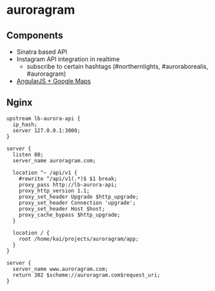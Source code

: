 auroragram
==========

## Components

* Sinatra based API
* Instagram API integration in realtime
  * subscribe to certain hashtags (#northernlights, #auroraborealis, #auroragram)
* [AngularJS + Google Maps](https://angular-ui.github.io/angular-google-maps/#!/)

## Nginx

```
upstream lb-aurora-api {
  ip_hash;
  server 127.0.0.1:3000;
}

server {
  listen 80;
  server_name auroragram.com;

  location ^~ /api/v1 {
    #rewrite ^/api/v1(.*)$ $1 break;
    proxy_pass http://lb-aurora-api;
    proxy_http_version 1.1;
    proxy_set_header Upgrade $http_upgrade;
    proxy_set_header Connection 'upgrade';
    proxy_set_header Host $host;
    proxy_cache_bypass $http_upgrade;
  }

  location / {
    root /home/kai/projects/auroragram/app;
  }
}

server {
  server_name www.auroragram.com;
  return 302 $scheme://auroragram.com$request_uri;
}

```
